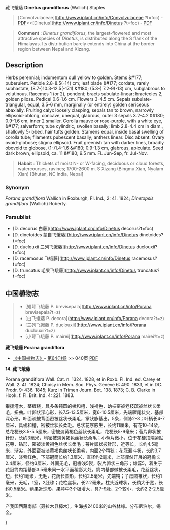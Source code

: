 藏飞蛾藤 **Dinetus grandiflorus** (Wallich) Staples

> [Convolvulaceae](http://www.iplant.cn/info/Convolvulaceae ?t=foc) - [PDF](http://iplant.cn/foc/pdf/Convolvulaceae.pdf)>>[Dinetus](http://www.iplant.cn/info/Dinetus ?t=foc) - [PDF](http://www.iplant.cn/foc/pdf/Dinetus.pdf)

> **Comment** : 
> *Dinetus grandiflorus,* the largest-flowered and most attractive species of *Dinetus*, is distributed along the S flank of the Himalayas. Its distribution barely extends into China at the border region between Nepal and Xizang.

## Description

Herbs perennial; indumentum dull yellow to golden. Stems &amp;#177; puberulent. Petiole 2.8-8.5(-14) cm; leaf blade &amp;#177; cordate, rarely subhastate, (8.7-)10.3-12.5(-17.1) &amp;#180; (5.3-) 7.2-9(-13) cm, subglabrous to velutinous. Racemes 1 (or 2), pendent; bracts subulate-linear; bracteoles 2, golden pilose. Pedicel 0.6-1.6 cm. Flowers 3-4.5 cm. Sepals subulate-triangular, equal, 3.5-6 mm, marginally (or entirely) golden sericeous abaxially. Fruiting calyx loosely clasping; sepals tan to brown, narrowly ellipsoid-oblong, concave, unequal, glabrous, outer 3 sepals 3.2-4.2 &amp;#180; 0.9-1.6 cm, inner 2 smaller. Corolla mauve or rose-purple, with a white eye, &amp;#177; salverform; tube cylindric, swollen basally; limb 2.8-4.4 cm in diam., shallowly 5-lobed, hair tufts golden. Stamens equal, inside basal swelling of corolla tube; filaments pubescent basally; anthers linear. Disc absent. Ovary ovoid-globose; stigma ellipsoid. Fruit greenish tan with darker lines, broadly obovoid to globose, (1-)1.4-1.6 &amp;#180; 0.9-1.3 cm, glabrous, apiculate. Seed dark brown, ellipsoid, ca. 11 &amp;#180; 9.5 mm. Fl. Jun-Sep, fr. Jul-Nov.

> **Habait** : 
> Thickets of moist N- or W-facing, deciduous or cloud forests, watercourses, ravines; 1700-2600 m. S Xizang (Bingmu Xian, Nyalam Xian) [Bhutan, NC India, Nepal]

### Synonym
*Porana grandiflora* Wallich in Roxburgh, Fl. Ind., 2: 41. 1824; *Dinetopsis grandiflora* (Wallich) Roberty.

### Parsublist

* [D.  decorus  白藤](http://www.iplant.cn/info/Dinetus decorus?t=foc)
* [D.  dinetoides  蒙自飞蛾藤](http://www.iplant.cn/info/Dinetus dinetoides?t=foc)
* [D.  duclouxii  三列飞蛾藤](http://www.iplant.cn/info/Dinetus duclouxii?t=foc)
* [D.  racemosus  飞蛾藤](http://www.iplant.cn/info/Dinetus racemosus?t=foc)
* [D.  truncatus  毛果飞蛾藤](http://www.iplant.cn/info/Dinetus truncatus?t=foc)

## 中国植物志

> * [短萼飞蛾藤  P.  brevisepala](http://www.iplant.cn/info/Porana brevisepala?t=z)
> * [白飞蛾藤  P.  decora](http://www.iplant.cn/info/Porana decora?t=z)
> * [三列飞蛾藤  P.  duclouxii](http://www.iplant.cn/info/Porana duclouxii?t=z)
> * [小萼飞蛾藤  P.  mairei](http://www.iplant.cn/info/Porana mairei?t=z)

**藏飞蛾藤 Porana grandiflora**

* [《中国植物志》](http://www.iplant.cn/frps)- [第64(1)卷](http://www.iplant.cn/frps/vol/64(1)) >> 040页 [PDF](http://www.iplant.cn/frps/pdf/64(1)/040a.pdf)

**14. 藏飞蛾藤**

Porana grandiflora Wall. Cat. n. 1324. 1828, et in Roxb. Fl. Ind. ed. Carey et Wall. 2: 41. 1824; Choisy in Mem. Soc. Phys. Geneve 6: 490. 1833, et in DC. Prodr. 9: 436. 1845; Kurz in Trimen Journ. Bot. 138. 1873; C. B. Clarke in Hook. f. Fl. Brit. Ind. 4: 221. 1883.

攀援灌木，茎缠绕，具多条钝圆的棱和槽，浅褐色，幼枝密被老枝疏被丝状长柔毛，扭曲。叶卵状深心形，长7.5-13.5厘米，宽6-10.5厘米，先端骤尾状尖，基部深心形，叶面疏被背面密被丝状长柔毛，掌状脉基出，5条，侧脉2-3；叶柄长4-7厘米，具棱和槽，密被丝状长柔毛。总状花序腋生，长约11厘米，有花10-14朵，总花梗长3.5-5.5厘米，密被淡黄褐色丝状长柔毛，花梗长5-9毫米；苞片卵状披针形，长约3毫米，均密被淡黄褐色丝状长柔毛；小苞片微小，位于花梗顶端紧贴花萼，钻形，密被淡黄褐色丝状长柔毛；萼片卵状披针形，近等长，长约4.5毫米，渐尖，外面密被淡黄褐色丝状长柔毛，内面2个稍狭；花冠漏斗状，长约3.7厘米，淡紫红色，下部冠筒长约1.3厘米，直径约2毫米，上部骤然开展的冠檐长2.4厘米，径约3厘米，外面无毛，冠檐浅5裂，裂片卵状三角形；雄蕊5，着生于花冠筒内距基部3.5毫米同一水平面稍膨大处，筒内基部微被长柔毛，花丝丝状，短，长约1毫米，无毛，花药长圆形，长约2.5毫米，先端钝；子房圆锥状，长约1毫米，无毛，1室，2胚珠；花柱丝状，长2.2毫米，柱头近球状，长稍大于宽，长约0.5毫米。蒴果近球形，果萼中3个极增大，具7-9脉，2个较小，长约2.2-2.5厘米。

产我国西藏南部（聂拉木县樟木），生海拔2400米的山谷林缘。分布尼泊尔，锡金。

}